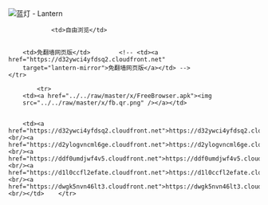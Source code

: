 

<img src="../../raw/master/x/8e0a2b81.c82003be.LanternYellow2.png" alt="蓝灯 - Lantern"/>
<table>
    <tr>
                
                <td>自由浏览</td>
        
        
        <td>免翻墙网页版</td>        <!-- <td><a href="https://d32ywci4yfdsq2.cloudfront.net"
        target="lantern-mirror">免翻墙网页版</a></td> -->
    </tr>
    
            <tr>
        <td><a href="../../raw/master/x/FreeBrowser.apk"><img
        src="../../raw/master/x/fb.qr.png" /></a></td>

        
        <td><a href="https://d32ywci4yfdsq2.cloudfront.net">https://d32ywci4yfdsq2.cloudfront.net</a><br/><a href="https://d2ylogvncml6ge.cloudfront.net">https://d2ylogvncml6ge.cloudfront.net</a><br/><a href="https://ddf0umdjwf4v5.cloudfront.net">https://ddf0umdjwf4v5.cloudfront.net</a><br/><a href="https://d1l0ccfl2efate.cloudfront.net">https://d1l0ccfl2efate.cloudfront.net</a><br/><a href="https://dwgk5nvn46lt3.cloudfront.net">https://dwgk5nvn46lt3.cloudfront.net</a><br/></td>    </tr>
</table>
